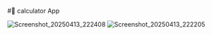#🧮 calculator App


![Screenshot_20250413_222408](https://github.com/user-attachments/assets/4ea03df3-4e19-41ed-8afe-1fa4c7a473d8)
![Screenshot_20250413_222205](https://github.com/user-attachments/assets/4033ae73-4f0b-4ed1-9630-a5fd0a65ecf8)

